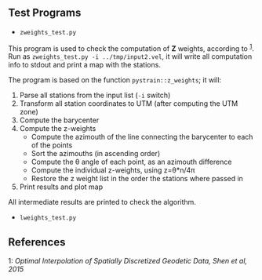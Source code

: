 ## Test Programs

* `zweights_test.py`

This program is used to check the computation of **Z** weights, according to <sup>[1](#shen2015)</sup>.
Run as `zweights_test.py -i ../tmp/input2.vel`, it will write all computation
info to stdout and print a map with the stations.

The program is based on the function `pystrain::z_weights`; it will:
 1. Parse all stations from the input list (`-i` switch)
 2. Transform all station coordinates to UTM (after computing the UTM zone)
 3. Compute the barycenter
 4. Compute the z-weights
    * Compute the azimouth of the line connecting the barycenter to each of the points
    * Sort the azimouths (in ascending order)
    * Compute the θ angle of each point, as an azimouth difference
    * Compute the individual z-weights, using z=θ*n/4π
    * Restore the z weight list in the order the stations where passed in
 5. Print results and plot map

All intermediate results are printed to check the algorithm.

* `lweights_test.py`

## References

<a name="shen2015">1</a>: _Optimal Interpolation of Spatially Discretized Geodetic Data, Shen et al, 2015_
